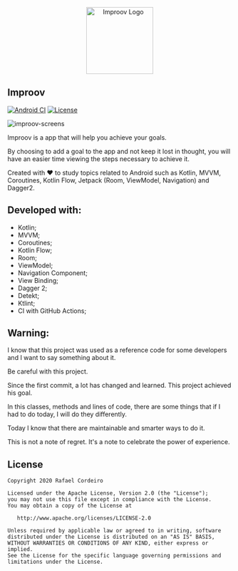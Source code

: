 <p align="center">
	<img
		alt="Improov Logo"
	    src="https://user-images.githubusercontent.com/9745110/89645255-c6799080-d88f-11ea-9726-7f78f7e29925.png"
	    width="150">
</p>

Improov  
---------
[![Android CI](https://github.com/rafaelfelipeac/improov/workflows/Android%20CI/badge.svg)](https://github.com/rafaelfelipeac/improov/actions?query=workflow%3A%22Android+CI%22) [![License](https://img.shields.io/badge/License-Apache%202.0-blue.svg)](https://opensource.org/licenses/Apache-2.0) 
  
![improov-screens](https://user-images.githubusercontent.com/9745110/89603551-c9e52b80-d83f-11ea-86a3-87fb02210497.png)

Improov is a app that will help you achieve your goals.

By choosing to add a goal to the app and not keep it lost in thought, you will have an easier time viewing the steps necessary to achieve it.

Created with ❤️ to study topics related to Android such as Kotlin, MVVM, Coroutines, Kotlin Flow, Jetpack (Room, ViewModel, Navigation) and Dagger2.
 
Developed with:  
------- 
- Kotlin;  
- MVVM;
- Coroutines;
- Kotlin Flow;
- Room;
- ViewModel;
- Navigation Component;
- View Binding;
- Dagger 2;
- Detekt;
- Ktlint;
- CI with GitHub Actions;    

Warning:
------- 
I know that this project was used as a reference code for some developers and I want to say something about it.

Be careful with this project.

Since the first commit, a lot has changed and learned. This project achieved his goal.

In this classes, methods and lines of code, there are some things that if I had to do today, I will do they differently.

Today I know that there are maintainable and smarter ways to do it.

This is not a note of regret. It's a note to celebrate the power of experience. 

License  
--------  
  
    Copyright 2020 Rafael Cordeiro  
  
    Licensed under the Apache License, Version 2.0 (the "License");  
    you may not use this file except in compliance with the License.  
    You may obtain a copy of the License at  
  
       http://www.apache.org/licenses/LICENSE-2.0  
  
    Unless required by applicable law or agreed to in writing, software  
    distributed under the License is distributed on an "AS IS" BASIS,  
    WITHOUT WARRANTIES OR CONDITIONS OF ANY KIND, either express or implied.  
    See the License for the specific language governing permissions and  
    limitations under the License.
    
